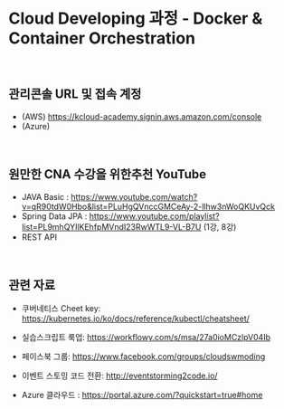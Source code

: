#  Cloud Developing 과정 - Docker & Container Orchestration

<br/>

## 관리콘솔 URL 및 접속 계정
- (AWS) https://kcloud-academy.signin.aws.amazon.com/console
- (Azure)
<br/>

## 원만한 CNA 수강을 위한추천 YouTube
- JAVA Basic : https://www.youtube.com/watch?v=qR90tdW0Hbo&list=PLuHgQVnccGMCeAy-2-llhw3nWoQKUvQck
- Spring Data JPA : https://www.youtube.com/playlist?list=PL9mhQYIlKEhfpMVndI23RwWTL9-VL-B7U (1강, 8강)
- REST API 
<br/>

## 관련 자료

- 쿠버네티스 Cheet key: 
https://kubernetes.io/ko/docs/reference/kubectl/cheatsheet/

- 실습스크립트 룩업:
https://workflowy.com/s/msa/27a0ioMCzlpV04Ib

- 페이스북 그룹: 
https://www.facebook.com/groups/cloudswmoding  

- 이벤트 스토밍 코드 전환: 
http://eventstorming2code.io/  

- Azure 클라우드 : 
https://portal.azure.com/?quickstart=true#home

<br/>
